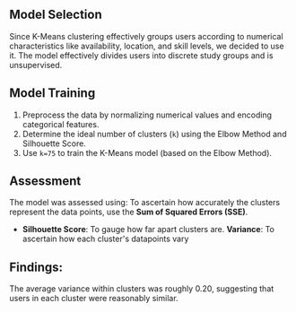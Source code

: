 ## Model Selection
Since K-Means clustering effectively groups users according to numerical characteristics like availability, location, and skill levels, we decided to use it. The model effectively divides users into discrete study groups and is unsupervised.

## Model Training
1. Preprocess the data by normalizing numerical values and encoding categorical features.
2. Determine the ideal number of clusters (`k`) using the Elbow Method and Silhouette Score.
3. Use `k=75` to train the K-Means model (based on the Elbow Method).

## Assessment
The model was assessed using:
To ascertain how accurately the clusters represent the data points, use the **Sum of Squared Errors (SSE)**.
- **Silhouette Score**: To gauge how far apart clusters are.
**Variance**: To ascertain how each cluster's datapoints vary

## Findings: 
The average variance within clusters was roughly 0.20, suggesting that users in each cluster were reasonably similar.